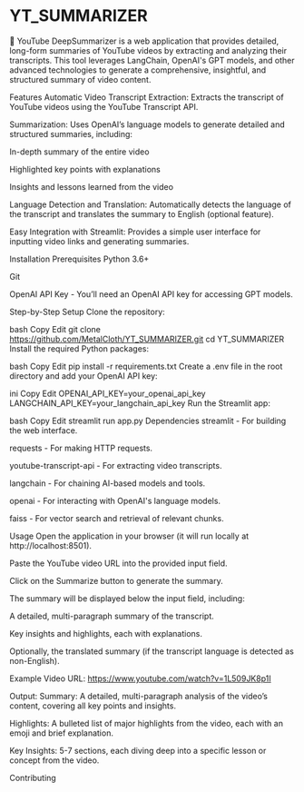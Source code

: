 ﻿# YT_SUMMARIZER

🎯 YouTube DeepSummarizer is a web application that provides detailed, long-form summaries of YouTube videos by extracting and analyzing their transcripts. This tool leverages LangChain, OpenAI's GPT models, and other advanced technologies to generate a comprehensive, insightful, and structured summary of video content.

Features
Automatic Video Transcript Extraction: Extracts the transcript of YouTube videos using the YouTube Transcript API.

Summarization: Uses OpenAI’s language models to generate detailed and structured summaries, including:

In-depth summary of the entire video

Highlighted key points with explanations

Insights and lessons learned from the video

Language Detection and Translation: Automatically detects the language of the transcript and translates the summary to English (optional feature).

Easy Integration with Streamlit: Provides a simple user interface for inputting video links and generating summaries.

Installation
Prerequisites
Python 3.6+

Git

OpenAI API Key - You’ll need an OpenAI API key for accessing GPT models.

Step-by-Step Setup
Clone the repository:

bash
Copy
Edit
git clone https://github.com/MetalCloth/YT_SUMMARIZER.git
cd YT_SUMMARIZER
Install the required Python packages:

bash
Copy
Edit
pip install -r requirements.txt
Create a .env file in the root directory and add your OpenAI API key:

ini
Copy
Edit
OPENAI_API_KEY=your_openai_api_key
LANGCHAIN_API_KEY=your_langchain_api_key
Run the Streamlit app:

bash
Copy
Edit
streamlit run app.py
Dependencies
streamlit - For building the web interface.

requests - For making HTTP requests.

youtube-transcript-api - For extracting video transcripts.

langchain - For chaining AI-based models and tools.

openai - For interacting with OpenAI's language models.

faiss - For vector search and retrieval of relevant chunks.

Usage
Open the application in your browser (it will run locally at http://localhost:8501).

Paste the YouTube video URL into the provided input field.

Click on the Summarize button to generate the summary.

The summary will be displayed below the input field, including:

A detailed, multi-paragraph summary of the transcript.

Key insights and highlights, each with explanations.

Optionally, the translated summary (if the transcript language is detected as non-English).

Example
Video URL: https://www.youtube.com/watch?v=1L509JK8p1I

Output:
Summary: A detailed, multi-paragraph analysis of the video’s content, covering all key points and insights.

Highlights: A bulleted list of major highlights from the video, each with an emoji and brief explanation.

Key Insights: 5-7 sections, each diving deep into a specific lesson or concept from the video.

Contributing
